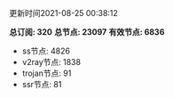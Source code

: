 更新时间2021-08-25 00:38:12

**总订阅: 320**
**总节点: 23097**
**有效节点: 6836**
- ss节点: 4826
- v2ray节点: 1838
- trojan节点: 91
- ssr节点: 81
